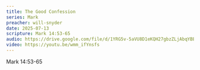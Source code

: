 ```yaml
---
title: The Good Confession
series: Mark
preacher: will-snyder
date: 2025-07-13
scripture: Mark 14:53-65
audio: https://drive.google.com/file/d/1YRG5v-5aVU8D1eKQH27gbzZLjAbqYBEL/view?usp=sharing
video: https://youtu.be/wmm_ifYnsfs
---
```

Mark 14:53-65